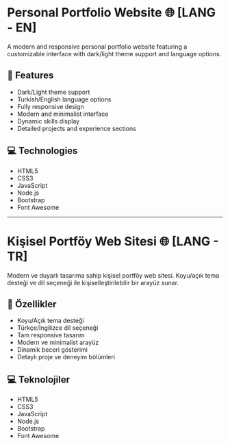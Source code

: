 # Personal Portfolio Website 🌐 [LANG - EN]

A modern and responsive personal portfolio website featuring a customizable interface with dark/light theme support and language options.

## 🚀 Features
- Dark/Light theme support
- Turkish/English language options
- Fully responsive design
- Modern and minimalist interface
- Dynamic skills display
- Detailed projects and experience sections

## 💻 Technologies
- HTML5
- CSS3
- JavaScript
- Node.js
- Bootstrap
- Font Awesome

---

# Kişisel Portföy Web Sitesi 🌐 [LANG - TR]

Modern ve duyarlı tasarıma sahip kişisel portföy web sitesi. Koyu/açık tema desteği ve dil seçeneği ile kişiselleştirilebilir bir arayüz sunar.

## 🚀 Özellikler
- Koyu/Açık tema desteği
- Türkçe/İngilizce dil seçeneği
- Tam responsive tasarım
- Modern ve minimalist arayüz
- Dinamik beceri gösterimi
- Detaylı proje ve deneyim bölümleri

## 💻 Teknolojiler
- HTML5
- CSS3
- JavaScript
- Node.js
- Bootstrap
- Font Awesome
